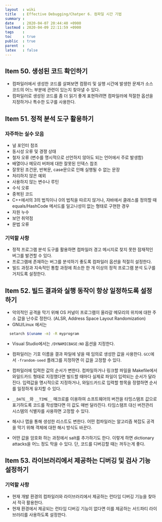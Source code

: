 ```yaml
---
layout  : wiki
title   : Effective Debugging/Chatper 6. 컴파일 시간 기법
summary : 
date    : 2020-04-07 20:44:40 +0900
lastmod : 2020-04-09 22:11:59 +0900
tags    : 
toc     : true
public  : true
parent  : 
latex   : false
---
```

## Item 50. 생성된 코드 확인하기

- 컴파일러에서 생성한 코드를 살펴보면 컴팡리 및 실행 시간에 발생한 문제가 소스 코드의 어느 부분에 관련이 있는지 찾아낼 수 있다.
- 컴파일러로 생성된 코드를 좀 더 읽기 좋게 표현하려면 컴파일러에 적절한 옵션을 지정하거나 특수한 도구를 사용한다.

## Item 51. 정적 분석 도구 활용하기

### 자주하는 실수 모음

- 널 포인터 참조
- 동시성 오류 및 경쟁 상태
- 철자 오류 (변수를 명시적으로 선언하지 않아도 되는 언어에서 주로 발생함)
- 배열이나 메모리 버퍼에 대한 잘못된 인덱스 참조
- 잘못된 조건문, 반복문, case문으로 인해 실행될 수 없는 문장
- 처리하지 않은 예외
- 사용하지 않는 변수나 루틴
- 수식 오류
- 중복된 코드
- C++에서의 3의 법칙이나 0의 법칙을 따르지 않거나, 자바에서 클래스를 정의할 때 equals/HashCode 메서드를 일고나성이 없는 형태로 구현한 경우
- 자원 누수
- 보안 취약점
- 문법 오류

### 기억할 사항

- 정적 프로그램 분석 도구를 활용하면 컴파일러 경고 메시지로 찾지 못한 잠재적인 버그를 발견할 수 있다.
- 프로그램에 존재하는 버그를 분석하기 좋도록 컴파일러 옵션을 적절히 설정한다.
- 빌드 과정과 지속적인 통합 과정에 최소한 한 개 이상의 정적 프로그램 분석 도구를 거치도록 설정한다.

## Item 52. 빌드 결과와 실행 동작이 항상 일정하도록 설정하기
- 악의적인 공격을 막기 위해 OS 커널이 프로그램이 올라갈 메모리의 위치에 대한 주소 값을 난수로 정한다. (ALSR, Address Space Layout Randomization) 
- GNU/Linux 에서는
```bash
  setarch $(uname -m) -R myprogram
```
- Visual Studio에서는 `/DYNAMICBASE:NO` 옵션을 지정한다.

- 컴파일러는 기호 이름을 결과 파일에 넣을 때 임의로 생성한 값을 사용한다. `GCC`에서 `-frandom-seed` 플래그를 지정하면 이 값을 고정할 수 있다.
- 컴파일러에 입력한 값의 순서가 변한다. 컴파일하거나 링크할 파일을 Makefile에서 와일드카드 형태로 지정했다면 빌드할 때마다 실제로 파일이 입력되는 순서가 달라진다. 입력값을 명시적으로 지정하거나, 와일드카드로 입력할 항목을 정렬하면 순서를 일정하게 유지할 수 있다.
- `__DATE__`와 `__TIME__` 매크로를 이용하여 소프트웨어의 버전을 타밍스탬프 값으로 표기하도록 코드를 작성했다면 이 값도 매번 달라진다. 타임스탬프 대신 버전관리 시스템의 식별자를 사용하면 고정할 수 있다.
- 해시나 맵을 통해 생성한 리스트도 변한다. 어떤 컴파일러는 알고리즘 복잡도 공격을 막기 위해 객체에 대한 해시 방식도 바꾼다.
- 어떤 값을 암호화 하는 과정에서 salt를 추가하기도 한다. 이렇게 하면 dictionary attacks을 어느 정도 막을 수 있다. 단, 코드를 디버깅할 때는 꺼두는게 좋다.

## Item 53. 라이브러리에서 제공하는 디버깅 및 검사 기능 설정하기
### 기억할 사항
 * 현재 개발 환경의 컴파일러와 라이브러리에서 제공하는 런타임 디버깅 기능을 찾아서 적극 활용한다.
 * 현재 환경에서 제공되는 런타임 디버깅 기능이 없다면 이를 제공하는 서드파티 라이브러리를 사용하도록 설정한다.
